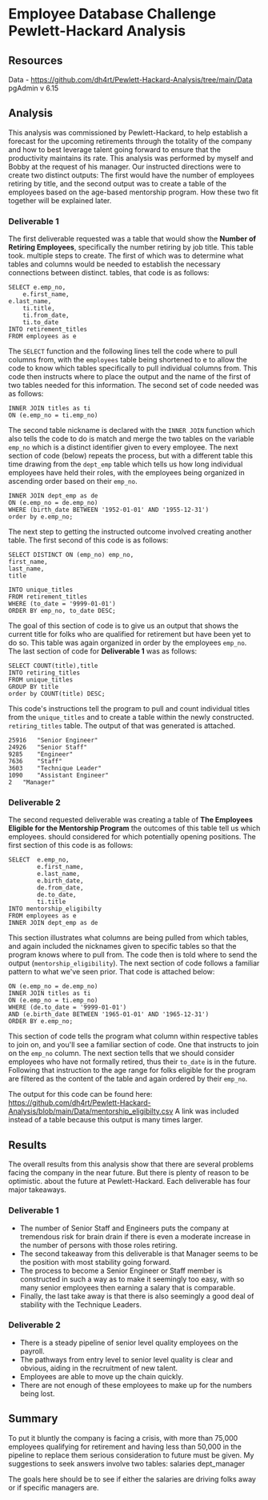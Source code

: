 # Employee Database Challenge Pewlett-Hackard Analysis

## Resources
Data - https://github.com/dh4rt/Pewlett-Hackard-Analysis/tree/main/Data
pgAdmin v 6.15

## Analysis
This analysis was commissioned by Pewlett-Hackard, to help establish a forecast for the upcoming retirements through the totality of the company and how to best 
leverage talent going forward to ensure that the productivity maintains its rate. This analysis was performed by myself and Bobby at the request of his manager.
Our instructed directions were to create two distinct outputs: The first would have the number of employees retiring by title, and the second output was to create a table of the employees based on the age-based mentorship program. How these two fit together will be explained later.

### Deliverable 1
The first deliverable requested was a table that would show the **Number of Retiring Employees**, specifically the number retiring by job title. This table took.
multiple steps to create. The first of which was to determine what tables and columns would be needed to establish the necessary connections between distinct.
tables, that code is as follows:

```
SELECT e.emp_no,
    e.first_name,
e.last_name,
    ti.title,
    ti.from_date,
    ti.to_date
INTO retirement_titles
FROM employees as e
```

The `SELECT` function and the following lines tell the code where to pull columns from, with the `employees` table being shortened to e to allow the code to know which
tables specifically to pull individual columns from.  This code then instructs where to place the output and the name of the first of two tables needed for 
this information. The second set of code needed was as follows:

```
INNER JOIN titles as ti
ON (e.emp_no = ti.emp_no)
```

The second table nickname is declared with the `INNER JOIN` function which also tells the code to do is match and merge the two tables on the variable `emp_no` which
is a distinct identifier given to every employee. The next section of code (below) repeats the process, but with a different table this time drawing from the 
 `dept_emp` table which tells us how long individual employees have held their roles, with the employees being organized in ascending order based on their `emp_no`.

```
INNER JOIN dept_emp as de
ON (e.emp_no = de.emp_no)
WHERE (birth_date BETWEEN '1952-01-01' AND '1955-12-31')
order by e.emp_no;
```

The next step to getting the instructed outcome involved creating another table. The first second of this code is as follows:

```
SELECT DISTINCT ON (emp_no) emp_no,
first_name,
last_name,
title

INTO unique_titles
FROM retirement_titles
WHERE (to_date = '9999-01-01')
ORDER BY emp_no, to_date DESC;
```
The goal of this section of code is to give us an output that shows the current title for folks who are qualified for retirement but have been yet to do so. This
table was again organized in order by the employees `emp_no`. The last section of code for **Deliverable 1** was as follows:

```
SELECT COUNT(title),title
INTO retiring_titles
FROM unique_titles 
GROUP BY title
order by COUNT(title) DESC;
```
This code's instructions tell the program to pull and count individual titles from the `unique_titles` and to create a table within the newly constructed.
`retiring_titles` table. The output of that was generated is attached.

```
25916   "Senior Engineer"
24926   "Senior Staff"
9285    "Engineer"
7636    "Staff"
3603    "Technique Leader"
1090    "Assistant Engineer"
2   "Manager"
```
### Deliverable 2
The second requested deliverable was creating a table of **The Employees Eligible for the Mentorship Program** the outcomes of this table tell us which employees.
should considered for which potentially opening positions. The first section of this code is as follows:

```
SELECT  e.emp_no,
        e.first_name,
        e.last_name,
        e.birth_date,
        de.from_date,
        de.to_date,
        ti.title
INTO mentorship_eligibilty
FROM employees as e
INNER JOIN dept_emp as de 
```
This section illustrates what columns are being pulled from which tables, and again included the nicknames given to specific tables so that the program knows where
to pull from.  The code then is told where to send the output (`mentorship_eligibility`). The next section of code follows a familiar pattern to what we've seen prior.
That code is attached below:

```
ON (e.emp_no = de.emp_no)
INNER JOIN titles as ti
ON (e.emp_no = ti.emp_no)
WHERE (de.to_date = '9999-01-01')
AND (e.birth_date BETWEEN '1965-01-01' AND '1965-12-31')
ORDER BY e.emp_no;
```
This section of code tells the program what column within respective tables to join on, and you'll see a familiar section of code. One that instructs to join on 
the `emp_no` column. The next section tells that we should consider employees who have not formally retired, thus their `to_date` is in the future. Following that
instruction to the age range for folks eligible for the program are filtered as the content of the table and again ordered by their `emp_no`.

The output for this code can be found here: https://github.com/dh4rt/Pewlett-Hackard-Analysis/blob/main/Data/mentorship_eligibilty.csv
A link was included instead of a table because this output is many times larger.

## Results
The overall results from this analysis show that there are several problems facing the company in the near future. But there is plenty of reason to be optimistic.
about the future at Pewlett-Hackard. Each deliverable has four major takeaways.

### Deliverable 1
+ The number of Senior Staff and Engineers puts the company at tremendous risk for brain drain if there is even a moderate increase in the number of persons with
those roles retiring.
+ The second takeaway from this deliverable is that Manager seems to be the position with most stability going forward.
+ The process to become a Senior Engineer or Staff member is constructed in such a way as to make it seemingly too easy, with so many senior employees then earning
a salary that is comparable.
+ Finally, the last take away is that there is also seemingly a good deal of stability with the Technique Leaders.

### Deliverable 2
+ There is a steady pipeline of senior level quality employees on the payroll.
+ The pathways from entry level to senior level quality is clear and obvious, aiding in the recruitment of new talent.
+ Employees are able to move up the chain quickly.
+ There are not enough of these employees to make up for the numbers being lost.

## Summary
To put it bluntly the company is facing a crisis, with more than 75,000 employees qualifying for retirement and having less than 50,000 in the pipeline to replace
them serious consideration to future must be given. My suggestions to seek answers involve two tables:
salaries
dept_manager

The goals here should be to see if either the salaries are driving folks away or if specific managers are.


